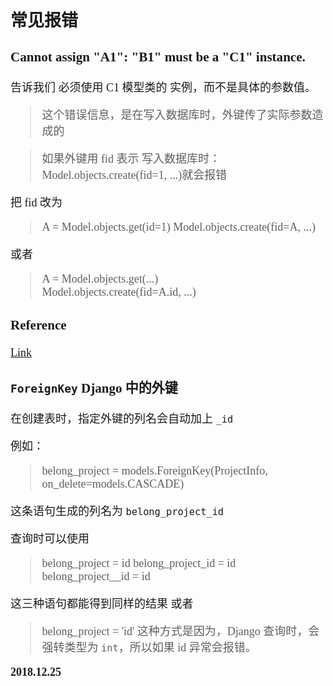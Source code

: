 <font size=4 face='楷体'>  

## 常见报错

### Cannot assign "A1": "B1" must be a "C1" instance.  

告诉我们 必须使用 C1 模型类的 实例，而不是具体的参数值。  

> 这个错误信息，是在写入数据库时，外键传了实际参数造成的

> 如果外键用 fid 表示
> 写入数据库时：Model.objects.create(fid=1, ...)就会报错

把 fid 改为
> A = Model.objects.get(id=1)
> Model.objects.create(fid=A, ...)

或者
> A = Model.objects.get(...)  
> Model.objects.create(fid=A.id, ...)  


### Reference

[Link](https://blog.csdn.net/sunt2018/article/details/81772343)   


### `ForeignKey` Django 中的外键  

在创建表时，指定外键的列名会自动加上 `_id`  

例如：  

> belong_project = models.ForeignKey(ProjectInfo, on_delete=models.CASCADE)

这条语句生成的列名为 `belong_project_id`

查询时可以使用
> belong_project = id
> belong_project_id = id
> belong_project__id = id

这三种语句都能得到同样的结果
或者
> belong_project = 'id'
这种方式是因为，Django 查询时，会强转类型为 `int`，所以如果 id 异常会报错。

**2018.12.25**

